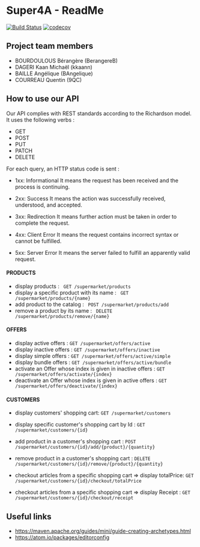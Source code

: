 # Super4A - ReadMe 

[![Build Status](https://travis-ci.org/BerangereB/super4A.svg?branch=master)](https://travis-ci.org/BerangereB/super4A) [![codecov](https://codecov.io/gh/BerangereB/super4A/branch/master/graph/badge.svg)](https://codecov.io/gh/BerangereB/super4A)


## Project team members

- BOURDOULOUS Bérangère (BerangereB)
- DAGERI Kaan Michaël (kkaann)
- BAILLE Angélique (BAngelique)
- COURREAU Quentin (9QC)

## How to use our API

Our API complies with REST standards according to the Richardson model. It uses the following
verbs :
- GET
- POST
- PUT
- PATCH
- DELETE

For each query, an HTTP status code is sent : 

- 1xx: Informational
It means the request has been received and the process is continuing.

- 2xx: Success
It means the action was successfully received, understood, and accepted.

- 3xx: Redirection
It means further action must be taken in order to complete the request.

- 4xx: Client Error
It means the request contains incorrect syntax or cannot be fulfilled.

- 5xx: Server Error
It means the server failed to fulfill an apparently valid request.

#### PRODUCTS 

- display products : ``` GET /supermarket/products```
- display a specific product with its name : ``` GET /supermarket/products/{name}```
- add product to the catalog : ``` POST /supermarket/products/add```
- remove a product by its name : ``` DELETE /supermarket/products/remove/{name}```

#### OFFERS

- display active offers : ```GET /supermarket/offers/active```
- display inactive offers : ```GET /supermarket/offers/inactive```
- display simple offers : ```GET /supermarket/offers/active/simple```
- display bundle offers : ```GET /supermarket/offers/active/bundle```
- activate an Offer whose index is given in inactive offers : ```GET /supermarket/offers/activate/{index}```
- deactivate an Offer whose index is given in active offers : ```GET /supermarket/offers/deactivate/{index}```


#### CUSTOMERS

- display customers' shopping cart: ```GET /supermarket/customers```
- display specific customer's shopping cart by Id : ```GET /supermarket/customers/{id}```
- add product in a customer's shopping cart : ```POST /supermarket/customers/{id}/add/{product}/{quantity}```
- remove product in a customer's shopping cart : ```DELETE /supermarket/customers/{id}/remove/{product}/{quantity}```

- checkout articles from a specific shopping cart => display totalPrice: ```GET /supermarket/customers/{id}/checkout/totalPrice```
- checkout articles from a specific shopping cart => display Receipt : ```GET /supermarket/customers/{id}/checkout/receipt```


## Useful links

- https://maven.apache.org/guides/mini/guide-creating-archetypes.html
- https://atom.io/packages/editorconfig
